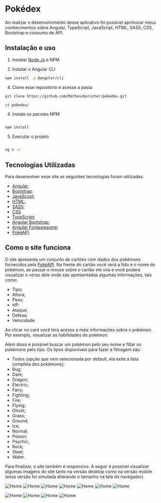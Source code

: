 # Pokédex
Ao realizar o desenvolvimento desse aplicativo foi possível aprimorar meus conhecimentos sobre Angular, TypeScript, JavaScript, HTML, SASS, CSS, Bootstrap e consumo de API.

## Instalação e uso

1. Instalar [Node.Js](https://nodejs.org/en) e NPM

2. Instalar o Angular CLI

```sh
npm install -g @angular/cli
```

4. Clone esse repositório e acesse a pasta

```sh
git clone https://github.com/MatheusKerscher/pokedex.git

cd pokedex/
```

4. Instale os pacotes NPM

```sh

npm install

```

5. Executar o projeto

```sh

ng s -o

```

## Tecnologias Utilizadas

Para desenvolver esse site as seguintes tecnologias foram utilizadas:
- [Angular](https://angular.io/);
- [Bootstrap](https://getbootstrap.com/);
- [JavaScript](https://developer.mozilla.org/pt-BR/docs/Web/JavaScript);
- [HTML](https://developer.mozilla.org/pt-BR/docs/Web/HTML);
- [SASS](https://sass-lang.com/);
- [CSS](https://developer.mozilla.org/pt-BR/docs/Web/CSS)
- [TypeScript](https://www.typescriptlang.org/);
- [Angular Bootstrap](https://ng-bootstrap.github.io/#/home);
- [Angular Fontawesome](https://www.npmjs.com/package/@fortawesome/angular-fontawesome);
- [PokéAPI](https://pokeapi.co/).

## Como o site funciona

O site apresenta um conjunto de cartões com dados dos pokémons fornecidos pela [PokéAPI](https://pokeapi.co/). Na frente do cartão você verá a foto e o nome do pokémon, ao passar o mouse sobre o cartão ele vira e você poderá visualizar o verso dele onde são apresentadas algumas informações, tais como:

- Tipo;
- Altura;
- Peso;
- HP;
- Ataque; 
- Defesa;
- Velocidade.

Ao clicar no card você terá acesso a mais informações sobre o pokémon. Por exemplo, visualizar as habilidades do pokémon.

Além disso é possível buscar um pokémon pelo seu nome e filtar os pokémons pelo tipo. Os tipos disponíveis para fazer a filtragem são:

- Todos (opção que vem selecionada por default, ela exite a lista completa dos pokémons);
- Bug;
- Dark;
- Dragon;
- Electric;
- Fairy;
- Fighting;
- Fire;
- Flying;
- Ghost;
- Grass;
- Ground;
- Ice;
- Normal;
- Poison;
- Psychic;
- Rock;
- Steel;
- Water.

Para finalizar, o site também é responsivo. A seguir é possível visualizar algumas imagens do site tanto na versão desktop como na versão mobile (essa versão foi simulada alterando o tamanho na tela do navegador).

![Home](/src/assets/printscreen/home-pesquisa.gif)
![Home](/src/assets/printscreen/home-1.png)
![Home](/src/assets/printscreen/home-2.png)
![Home](/src/assets/printscreen/home-3.png)
![Home](/src/assets/printscreen/home-4.png)
![Home](/src/assets/printscreen/home-5.png)
![Home](/src/assets/printscreen/home-6.png)

![Home](/src/assets/printscreen/home-responsivo-1.png)
![Home](/src/assets/printscreen/home-responsivo-2.png)
![Home](/src/assets/printscreen/home-responsivo-3.png)
![Home](/src/assets/printscreen/home-responsivo-4.png)

